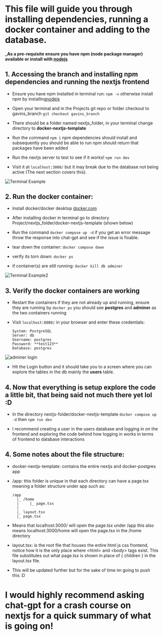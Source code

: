 # **This file will guide you through installing dependencies, running a docker container and adding to the database.**

#### **\_As a pre-requisite ensure you have npm (node package manager) available or install with [nodejs](https://nodejs.org/en/download)**

## 1. Accessing the branch and installing npm dependencies and running the nextjs frontend

- Ensure you have npm installed in terminal run: `npm -v` otherwise install npm by installing[nodejs](https://nodejs.org/en/download)
- Open your terminal and in the Projects git repo or folder checkout to gavins_branch `git checkout gavins_branch`
- There should be a folder named nextjs_folder, in your terminal change directory to **docker-nextjs-template**
- Run the command `npm i` npm dependencies should install and subsequently you should be able to run npm should return that packages have been added

- Run the nextjs server to test to see if it works! `npm run dev`

- Visit it at `localhost:3000/` but it may break due to the database not being active (The next section covers this).

![Terminal Example](/Project/nextjs_folder/example1.png)

## 2. Run the docker container:

- Install docker/docker desktop [docker.com](https://www.docker.com/)

- After installing docker in terminal go to directory Project/nextjs_folder/docker-nextjs-template (shown below)

- Run the command `docker compose up -d` if you get an error message throw the response into chat-gpt and see if the issue is fixable.

- tear down the container: `docker compose down`

- verify its torn down: `docker ps`

- if container(s) are still running: `docker kill db adminer`

![Terminal Example2](/Project/nextjs_folder/example2.png)

## 3. Verify the docker containers are working

- Restart the containers if they are not already up and running, ensure they are running by `docker ps` you should see **postgres** and **adminer** as the two containers running

- Visit `localhost:8080/` in your browser and enter these credentials:

      System: PostgreSQL
      Server: db
      Username: postgres
      Password: **test123**
      Database: postgres

![adminer login](/Project/nextjs_folder/example3.png)

- Hit the Login button and it should take you to a screen where you can explore the tables in the db mainly the **users** table.

## 4. Now that everything is setup explore the code a little bit, that being said not much there yet lol :D

- In the directory nextjs-folder/docker-nextjs-template `docker compose up -d` then `npm run dev`

- I recommend creating a user in the users database and logging in on the frontend and exploring the code behind how logging in works in terms of frontend to database interactions

## 4. Some notes about the file structure:

- docker-nextjs-template: contains the entire nextjs and docker-postgres app

- /app: this folder is unique in that each directory can have a page.tsx meaning a folder structure under app such as:

      /app
        |_ /home
        |     |_ page.tsx
        |
        |_ layout.tsx
        |_ page.tsx

- Means that localhost:3000/ will open the page.tsx under /app this also means localhost:3000/home will open the page.tsx in the /home directory

- layout.tsx: is the root file that houses the entire html js css frontend, notice how it is the only place where \<html\> and \<body\> tags exist. This file substitutes out what page.tsx is shown in place of { children } in the layout.tsx file.

- This will be updated further but for the sake of time im going to push this :D

# I would highly recommend asking chat-gpt for a crash course on nextjs for a quick summary of what is going on!
